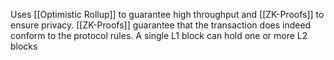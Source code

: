 Uses [[Optimistic Rollup]] to guarantee high throughput and [[ZK-Proofs]] to ensure privacy. 
[[ZK-Proofs]] guarantee that the transaction does indeed conform to the protocol rules. 
A single L1 block can hold one or more L2 blocks